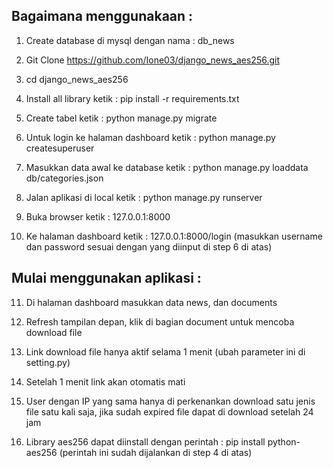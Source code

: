 Bagaimana menggunakaan :
------------------------

1. Create database di mysql dengan nama : db_news

2. Git Clone https://github.com/Ione03/django_news_aes256.git

3. cd django_news_aes256

4. Install all library ketik : pip install -r requirements.txt

5. Create tabel ketik : python manage.py migrate

6. Untuk login ke halaman dashboard ketik : python manage.py createsuperuser

7. Masukkan data awal ke database ketik : python manage.py loaddata db/categories.json

8. Jalan aplikasi di local ketik : python manage.py runserver

9. Buka browser ketik : 127.0.0.1:8000

10. Ke halaman dashboard ketik : 127.0.0.1:8000/login
    (masukkan username dan password sesuai dengan yang diinput di step 6 di atas)

Mulai menggunakan aplikasi :
----------------------------

11. Di halaman dashboard masukkan data news, dan documents

12. Refresh tampilan depan, klik di bagian document untuk mencoba download file

13. Link download file hanya aktif selama 1 menit (ubah parameter ini di setting.py)

14. Setelah 1 menit link akan otomatis mati

15. User dengan IP yang sama hanya di perkenankan download satu jenis file satu kali saja, jika sudah expired file dapat di download setelah 24 jam

16. Library aes256 dapat diinstall dengan perintah : pip install python-aes256 (perintah ini sudah dijalankan di step 4 di atas)

